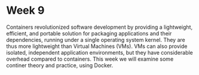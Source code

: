 # Week 9
Containers revolutionized software development by providing a lightweight, efficient, and portable solution for packaging applications and their dependencies, running under a single operating system kernel. They are thus more lightweight than Virtual Machines (VMs). VMs can also provide isolated, independent application environments, but they have considerable overhead compared to containers. This week we will examine some continer theory and practice, using Docker.
